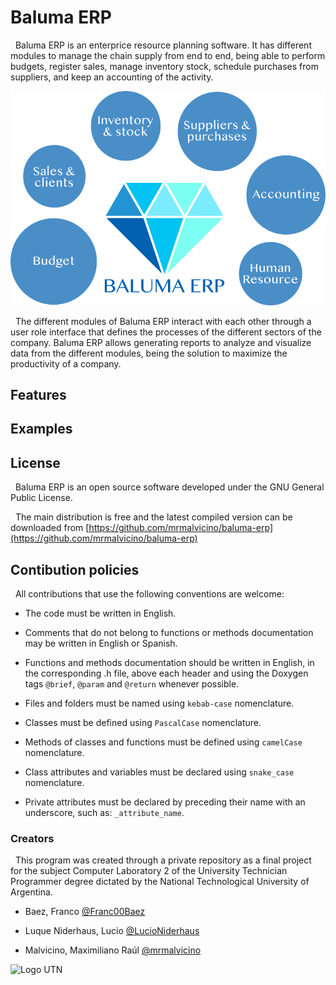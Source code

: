 # Baluma ERP

&nbsp; Baluma ERP is an enterprice resource planning software. It has different modules to manage the chain supply from end to end, being able to perform budgets, register sales, manage inventory stock, schedule purchases from suppliers, and keep an accounting of the activity.

![Baluma ERP](/images/baluma-erp.png?raw=true "Baluma ERP")

&nbsp; The different modules of Baluma ERP interact with each other through a user role interface that defines the processes of the different sectors of the company. Baluma ERP allows generating reports to analyze and visualize data from the different modules, being the solution to maximize the productivity of a company.

## Features

## Examples

## License

&nbsp; Baluma ERP is an open source software developed under the GNU General Public License.

&nbsp; The main distribution is free and the latest compiled version can be downloaded from [https://github.com/mrmalvicino/baluma-erp](https://github.com/mrmalvicino/baluma-erp)

## Contibution policies

&nbsp; All contributions that use the following conventions are welcome:

- The code must be written in English.

- Comments that do not belong to functions or methods documentation may be written in English or Spanish.

- Functions and methods documentation should be written in English, in the corresponding .h file, above each header and using the Doxygen tags `@brief`, `@param` and `@return` whenever possible.

- Files and folders must be named using `kebab-case` nomenclature.

- Classes must be defined using `PascalCase` nomenclature.

- Methods of classes and functions must be defined using `camelCase` nomenclature.

- Class attributes and variables must be declared using `snake_case` nomenclature.

- Private attributes must be declared by preceding their name with an underscore, such as: `_attribute_name`.

### Creators

&nbsp; This program was created through a private repository as a final project for the subject Computer Laboratory 2 of the University Technician Programmer degree dictated by the National Technological University of Argentina.

- Baez, Franco [@Franc00Baez](https://github.com/Franc00Baez)

- Luque Niderhaus, Lucio [@LucioNiderhaus](https://github.com/LucioNiderhaus)

- Malvicino, Maximiliano Raúl [@mrmalvicino](https://www.github.com/mrmalvicino)

![Logo UTN](https://utn.edu.ar/images/logo-utn.png)